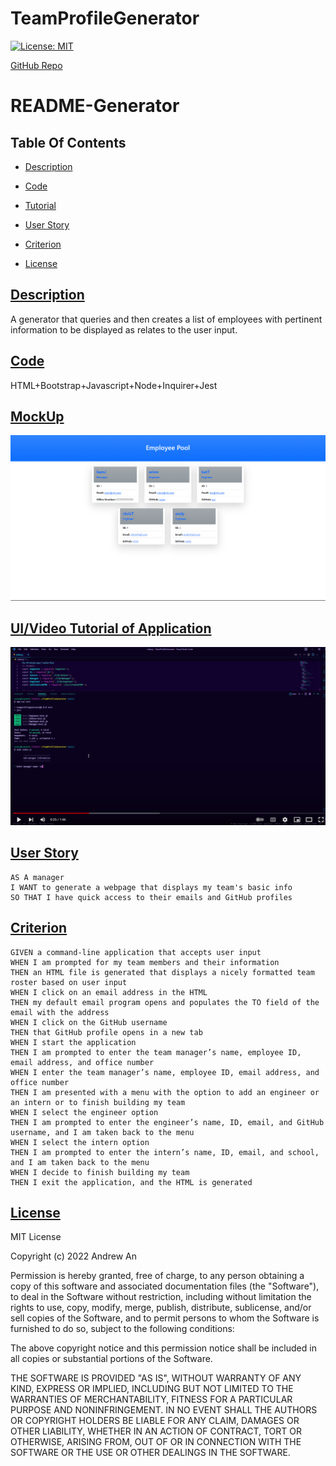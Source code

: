 # TeamProfileGenerator

[![License: MIT](https://img.shields.io/badge/License-MIT-red.svg)](https://opensource.org/licenses/MIT)

[GitHub Repo](https://github.com/AndyAn7/TeamProfileGenerator)
# README-Generator
## Table Of Contents
- [Description](#description)

- [Code](#code)

- [Tutorial](#tutorial)

- [User Story](#user)

- [Criterion](#crit)

- [License](#license)

## [Description](#description)
<a name="description"></a>
A generator that queries and then creates a list of employees with pertinent information to be displayed as relates to the user input.

## [Code](#code)
<a name="code"></a>
HTML+Bootstrap+Javascript+Node+Inquirer+Jest

## [MockUp](#mockup)
<a name="mockup"></a>
![image](https://github.com/AndyAn7/TeamProfileGenerator/blob/main/images/SS.png?raw=true)

## [UI/Video Tutorial of Application](#tutorial)
<a name="tutorial"></a>
[![Tutorial](https://github.com/AndyAn7/TeamProfileGenerator/blob/main/images/walkthrough.png?raw=true)](https://youtu.be/1VqwxZb1t_E)

## [User Story](#user)
<a name="user"></a>

```
AS A manager
I WANT to generate a webpage that displays my team's basic info
SO THAT I have quick access to their emails and GitHub profiles

```

## [Criterion](#crit)
<a name="crit"></a>

```
GIVEN a command-line application that accepts user input
WHEN I am prompted for my team members and their information
THEN an HTML file is generated that displays a nicely formatted team roster based on user input
WHEN I click on an email address in the HTML
THEN my default email program opens and populates the TO field of the email with the address
WHEN I click on the GitHub username
THEN that GitHub profile opens in a new tab
WHEN I start the application
THEN I am prompted to enter the team manager’s name, employee ID, email address, and office number
WHEN I enter the team manager’s name, employee ID, email address, and office number
THEN I am presented with a menu with the option to add an engineer or an intern or to finish building my team
WHEN I select the engineer option
THEN I am prompted to enter the engineer’s name, ID, email, and GitHub username, and I am taken back to the menu
WHEN I select the intern option
THEN I am prompted to enter the intern’s name, ID, email, and school, and I am taken back to the menu
WHEN I decide to finish building my team
THEN I exit the application, and the HTML is generated

```

## [License](#license)
<a name="license"></a>
MIT License

Copyright (c) 2022 Andrew An

Permission is hereby granted, free of charge, to any person obtaining a copy
of this software and associated documentation files (the "Software"), to deal
in the Software without restriction, including without limitation the rights
to use, copy, modify, merge, publish, distribute, sublicense, and/or sell
copies of the Software, and to permit persons to whom the Software is
furnished to do so, subject to the following conditions:

The above copyright notice and this permission notice shall be included in all
copies or substantial portions of the Software.

THE SOFTWARE IS PROVIDED "AS IS", WITHOUT WARRANTY OF ANY KIND, EXPRESS OR
IMPLIED, INCLUDING BUT NOT LIMITED TO THE WARRANTIES OF MERCHANTABILITY,
FITNESS FOR A PARTICULAR PURPOSE AND NONINFRINGEMENT. IN NO EVENT SHALL THE
AUTHORS OR COPYRIGHT HOLDERS BE LIABLE FOR ANY CLAIM, DAMAGES OR OTHER
LIABILITY, WHETHER IN AN ACTION OF CONTRACT, TORT OR OTHERWISE, ARISING FROM,
OUT OF OR IN CONNECTION WITH THE SOFTWARE OR THE USE OR OTHER DEALINGS IN THE
SOFTWARE.
